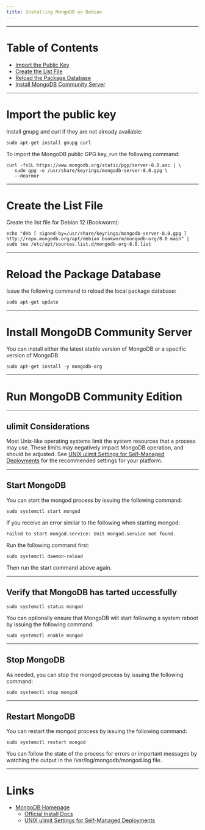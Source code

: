```yaml
---
title: Installing MongoDB on Debian
---
```


---

# Table of Contents

* [Import the Public Key](#import-the-public-key)
* [Create the List File](#create-the-list-file)
* [Reload the Package Database](#reload-the-package-database)
* [Install MongoDB Community Server](install-mongodb-community-server)

---

# Import the public key

Install gnupg and curl if they are not already available:

```
sudo apt-get install gnupg curl
```

To import the MongoDB public GPG key, run the following command:

```
curl -fsSL https://www.mongodb.org/static/pgp/server-8.0.asc | \
   sudo gpg -o /usr/share/keyrings/mongodb-server-8.0.gpg \
   --dearmor
```

---

# Create the List File

Create the list file for Debian 12 (Bookworm):

```
echo "deb [ signed-by=/usr/share/keyrings/mongodb-server-8.0.gpg ] http://repo.mongodb.org/apt/debian bookworm/mongodb-org/8.0 main" | sudo tee /etc/apt/sources.list.d/mongodb-org-8.0.list
```

---

# Reload the Package Database

Issue the following command to reload the local package database:

```
sudo apt-get update
```

---

# Install MongoDB Community Server

You can install either the latest stable version of MongoDB or a specific version of MongoDB.

```
sudo apt-get install -y mongodb-org
```

---

# Run MongoDB Community Edition

---

## ulimit Considerations

Most Unix-like operating systems limit the system resources that a process may use. These limits may negatively impact MongoDB operation, and should be adjusted. See [UNIX ulimit Settings for Self-Managed Deployments](https://www.mongodb.com/docs/manual/reference/ulimit/) for the recommended settings for your platform.

---

## Start MongoDB

You can start the mongod process by issuing the following command:

```
sudo systemctl start mongod
```

If you receive an error similar to the following when starting mongod:

```
Failed to start mongod.service: Unit mongod.service not found.
```

Run the following command first:
```
sudo systemctl daemon-reload
```

Then run the start command above again.

---

## Verify that MongoDB has tarted uccessfully

```
sudo systemctl status mongod
```

You can optionally ensure that MongoDB will start following a system reboot by issuing the following command:
```
sudo systemctl enable mongod
```

---

## Stop MongoDB

As needed, you can stop the mongod process by issuing the following command:
```
sudo systemctl stop mongod
```

---

## Restart MongoDB

You can restart the mongod process by issuing the following command:
```
sudo systemctl restart mongod
```

You can follow the state of the process for errors or important messages by watching the output in the /var/log/mongodb/mongod.log file.

---

# Links

* [MongoDB Homepage](https://www.mongodb.com)
  * [Official Install Docs](https://www.mongodb.com/docs/manual/tutorial/install-mongodb-on-debian/)
  * [UNIX ulimit Settings for Self-Managed Deployments](https://www.mongodb.com/docs/manual/reference/ulimit/)






